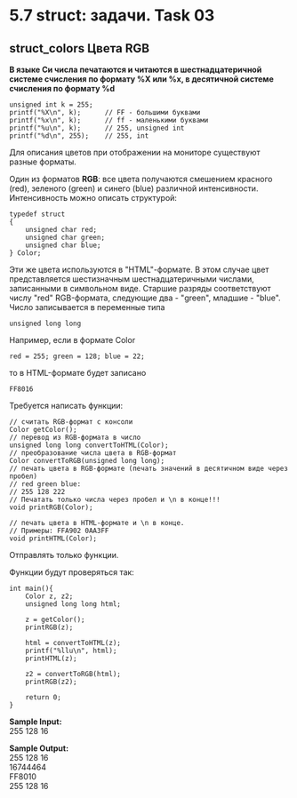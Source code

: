 # 5.7 struct: задачи. Task 03

## **struct_colors Цвета RGB**  

**В языке Си числа печатаются и читаются в шестнадцатеричной системе счисления по формату %X или %x, в десятичной системе счисления по формату %d**  

```// code example 01 листинг
unsigned int k = 255;
printf("%X\n", k);      // FF - большими буквами
printf("%x\n", k);      // ff - маленькими буквами
printf("%u\n", k);      // 255, unsigned int
printf("%d\n", 255);    // 255, int
```  

Для описания цветов при отображении на мониторе существуют разные форматы.  

Один из форматов **RGB**: все цвета получаются смешением красного (red), зеленого (green) и синего (blue) различной интенсивности.  
Интенсивность можно описать структурой:  

```// struct Color листинг
typedef struct
{
    unsigned char red;
    unsigned char green;
    unsigned char blue;
} Color;
```  

Эти же цвета используются в "HTML"-формате. В этом случае цвет представляется шестизначным шестнадцатеричными числами, записанными в символьном виде. Старшие разряды соответствуют числу "red" RGB-формата, следующие два - "green", младшие - "blue". Число записывается в переменные типа  

`unsigned long long`  

Например, если в формате Color  

`red = 255; green = 128; blue = 22;`  

то в HTML-формате будет записано  

`FF8016`  

Требуется написать функции:  

```// функции листинг
// считать RGB-формат с консоли
Color getColor();
// перевод из RGB-формата в число
unsigned long long convertToHTML(Color);
// преобразование числа цвета в RGB-формат
Color convertToRGB(unsigned long long);
// печать цвета в RGB-формате (печать значений в десятичном виде через пробел)
// red green blue:
// 255 128 222
// Печатать только числа через пробел и \n в конце!!!
void printRGB(Color);

// печать цвета в HTML-формате и \n в конце.
// Примеры: FFA902 0AA3FF
void printHTML(Color);
```  

Отправлять только функции.  

Функции будут проверяться так:  

```// функция main листинг
int main(){
    Color z, z2;
    unsigned long long html;

    z = getColor();
    printRGB(z);

    html = convertToHTML(z);
    printf("%llu\n", html);
    printHTML(z);

    z2 = convertToRGB(html);
    printRGB(z2);

    return 0;
}
```  

**Sample Input:**  
255 128 16  

**Sample Output:**  
255 128 16  
16744464  
FF8010  
255 128 16  
